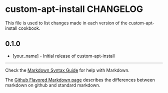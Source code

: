 custom-apt-install CHANGELOG
============================

This file is used to list changes made in each version of the custom-apt-install cookbook.

0.1.0
-----
- [your_name] - Initial release of custom-apt-install

- - -
Check the [Markdown Syntax Guide](http://daringfireball.net/projects/markdown/syntax) for help with Markdown.

The [Github Flavored Markdown page](http://github.github.com/github-flavored-markdown/) describes the differences between markdown on github and standard markdown.
